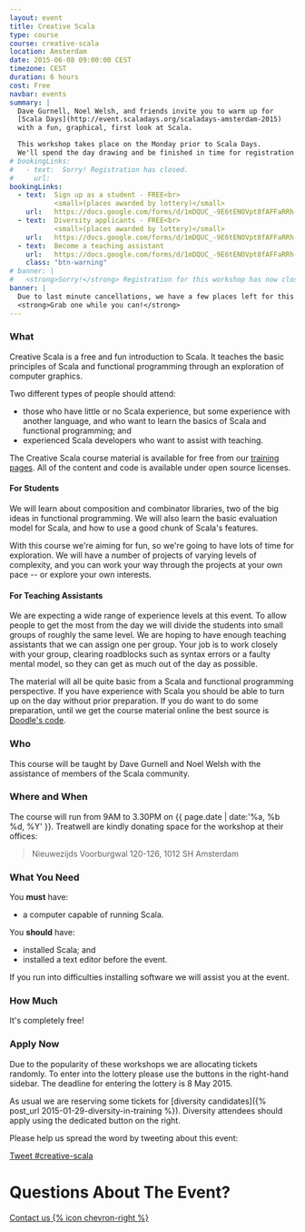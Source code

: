 ```yaml
---
layout: event
title: Creative Scala
type: course
course: creative-scala
location: Amsterdam
date: 2015-06-08 09:00:00 CEST
timezone: CEST
duration: 6 hours
cost: Free
navbar: events
summary: |
  Dave Gurnell, Noel Welsh, and friends invite you to warm up for
  [Scala Days](http://event.scaladays.org/scaladays-amsterdam-2015)
  with a fun, graphical, first look at Scala.

  This workshop takes place on the Monday prior to Scala Days.
  We'll spend the day drawing and be finished in time for registration at 4pm!
# bookingLinks:
#   - text:  Sorry! Registration has closed.
#     url:
bookingLinks:
  - text:  Sign up as a student - FREE<br>
           <small>(places awarded by lottery)</small>
    url:   https://docs.google.com/forms/d/1mDQUC_-9E6tENOVpt8fAFFaRRh-y_K9Gm-JL0_St4oY/viewform
  - text:  Diversity applicants - FREE<br>
           <small>(places awarded by lottery)</small>
    url:   https://docs.google.com/forms/d/1mDQUC_-9E6tENOVpt8fAFFaRRh-y_K9Gm-JL0_St4oY/viewform
  - text:  Become a teaching assistant
    url:   https://docs.google.com/forms/d/1mDQUC_-9E6tENOVpt8fAFFaRRh-y_K9Gm-JL0_St4oY/viewform
    class: "btn-warning"
# banner: |
#   <strong>Sorry!</strong> Registration for this workshop has now closed.
banner: |
  Due to last minute cancellations, we have a few places left for this workshop.
  <strong>Grab one while you can!</strong>
---
```


### What

Creative Scala is a free and fun introduction to Scala.
It teaches the basic principles of Scala and functional programming
through an exploration of computer graphics.

Two different types of people should attend:

- those who have little or no Scala experience,
  but some experience with another language,
  and who want to learn the basics of Scala and functional programming; and
- experienced Scala developers who want to assist with teaching.

The Creative Scala course material is available for free
from our [training pages](/training/courses/creative-scala).
All of the content and code is available under open source licenses.

#### For Students

We will learn about composition and combinator libraries,
two of the big ideas in functional programming.
We will also learn the basic evaluation model for Scala,
and how to use a good chunk of Scala's features.

With this course we're aiming for fun,
so we're going to have lots of time for exploration.
We will have a number of projects of varying levels of complexity,
and you can work your way through the projects at your own pace
-- or explore your own interests.

#### For Teaching Assistants

We are expecting a wide range of experience levels at this event.
To allow people to get the most from the day
we will divide the students into small groups of roughly the same level.
We are hoping to have enough teaching assistants that we can assign one per group.
Your job is to work closely with your group,
clearing roadblocks such as syntax errors or a faulty mental model,
so they can get as much out of the day as possible.

The material will all be quite basic from a Scala and functional programming perspective.
If you have experience with Scala you should be able to turn up on the day without prior preparation.
If you do want to do some preparation,
until we get the course material online the best source is
[Doodle's code](https://github.com/underscoreio/doodle).

### Who

This course will be taught by Dave Gurnell and Noel Welsh
with the assistance of members of the Scala community.

### Where and When

The course will run from 9AM to 3.30PM on {{ page.date | date:'%a, %b %d, %Y' }}.
Treatwell are kindly donating space for the workshop at their offices:

> Nieuwezijds Voorburgwal 120-126, 1012 SH Amsterdam

### What You Need

You **must** have:

- a computer capable of running Scala.

You **should** have:

- installed Scala; and
- installed a text editor before the event.

If you run into difficulties installing software we will assist you at the event.

### How Much

It's completely free!

### Apply Now

Due to the popularity of these workshops we are allocating tickets randomly.
To enter into the lottery please use the buttons in the right-hand sidebar.
The deadline for entering the lottery is 8 May 2015.

As usual we are reserving some tickets for
[diversity candidates]({% post_url 2015-01-29-diversity-in-training %}).
Diversity attendees should apply using the dedicated button on the right.

Please help us spread the word by tweeting about this event:

<a href="https://twitter.com/intent/tweet?button_hashtag=creative-scala&text=Warm%20up%20for%20%23scaladays%20with%20a%20fun%2C%20free%20introduction%20to%20Scala!" class="twitter-hashtag-button" data-size="large" data-url="http://underscore.io/events/2015-06-08-creative-scala.html">Tweet #creative-scala</a>
<script>!function(d,s,id){var js,fjs=d.getElementsByTagName(s)[0],p=/^http:/.test(d.location)?'http':'https';if(!d.getElementById(id)){js=d.createElement(s);js.id=id;js.src=p+'://platform.twitter.com/widgets.js';fjs.parentNode.insertBefore(js,fjs);}}(document, 'script', 'twitter-wjs');</script>

# Questions About The Event?

[Contact us {% icon chevron-right %}](/contact)
